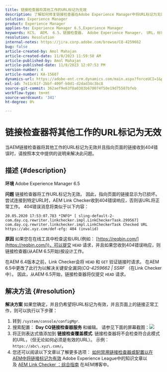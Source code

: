 ```yaml
---
title: 链接检查器将其他工作的URL标记为无效
description: 了解如何修复链接检查器在Adobe Experience Manager中将URL标记为无效的错误。
solution: Experience Manager
product: Experience Manager
applies-to: Experience Manager 6.5,Experience Manager
keywords: KCS， AEM， 6.5，链接检查器， Adobe Experience Manager， URL，标记，无效
resolution: Resolution
internal-notes: https://jira.corp.adobe.com/browse/CQ-4259662
bug: false
article-created-by: Amol Mahajan
article-created-date: 11/8/2023 11:59:50 AM
article-published-by: Amol Mahajan
article-published-date: 11/8/2023 12:07:53 PM
version-number: 4
article-number: KA-15607
dynamics-url: https://adobe-ent.crm.dynamics.com/main.aspx?forceUCI=1&pagetype=entityrecord&etn=knowledgearticle&id=df5a494e-2e7e-ee11-8179-6045bd006704
exl-id: 7e11c61f-2bbf-409f-b0d1-d2dad34c3bc8
source-git-commit: 362aef9e63f8a0303b670074f58e19d75587bfeb
workflow-type: tm+mt
source-wordcount: '341'
ht-degree: 0%

---
```


# 链接检查器将其他工作的URL标记为无效


当AEM链接检查器将其他工作的URL标记为无效并且指向页面的链接收到404错误时，请按照本文中提供的说明来解决此问题。

## 描述 {#description}


<b>环境</b>
Adobe Experience Manager 6.5

<b>问题</b>
链接检查器将工作URL标记为无效。
因此，指向页面的链接显示为已损坏。
尝试连接到特定URL时，AEM Link Checker收到404错误响应，否则该URL将正常工作。 404错误消息将类似于以下内容：


```
20.05.2020 17:53:07.783 *INFO* [ sling-default-2-com.day.cq.rewriter.linkchecker.impl.LinkCheckerTask.299567]  com.day.cq.rewriter.linkchecker.impl.LinkCheckerTask Checked URL https://abc.xyz.com/def-efg: 404 (invalid)
```




<b>原因</b>
如果您在在线工具中检查这些URL(例如： [https://reqbin.com/](https://reqbin.com/))，可以提交 `HEAD` 请求，并且如果您收到404错误响应，则链接检查器(从AEM 6.5开始)按设计工作。

在AEM 6.4版本之前，Link Checker会将 `HEAD` 和 `GET` 验证链接时请求。
在AEM 6.5中更改了此行为以解决关键安全漏洞(*CQ-4259662 | SSRF* （在Link Checker中）。
因此，从AEM 6.5开始，链接检查器将仅提交 `HEAD` 请求。


## 解决方法 {#resolution}


<b>解决方案</b>
如果您确定，并且仍希望将URL标记为有效，并且页面上的链接正常工作，则可以执行以下步骤：

1. 转到 `/system/console/configMgr`.
2. 搜索配置： <b>Day CQ链接检查器服务 </b>和编辑。 请参见下面的屏幕截图：![](https://adobe.sharepoint.com/sites/D365EntAttachments/knowledgearticle/AEM%206-5%20-%20Link%20Checker%20marking%20otherwise%20working%20URLs%20as%20invalid_33E795C65D9EEA11A812000D3A3038A2/LinkChecker_AEM65_image.jpg)
3. 将正则表达式值添加到 <b>链接检查覆盖模式</b>. 链接检查器将不会检查符合此模式的URL，（但无论如何必须是有效的URL）。 示例：`https://abc\.xyz\.com/`。
4. 您还可以阅读以下文章以了解更多选项： [如何禁用链接检查器或配置以在AEM中将链接标记为有效](https://experienceleague.adobe.com/docs/experience-cloud-kcs/kbarticles/KA-16563.html?lang=en) Adobe Experience League中的知识文章以及 [AEM Link Checker ：综合指南](https://experienceleaguecommunities.adobe.com/t5/adobe-experience-manager-blogs/aem-link-checker-comprehensive-guide/ba-p/290779) 在AEM博客中。

